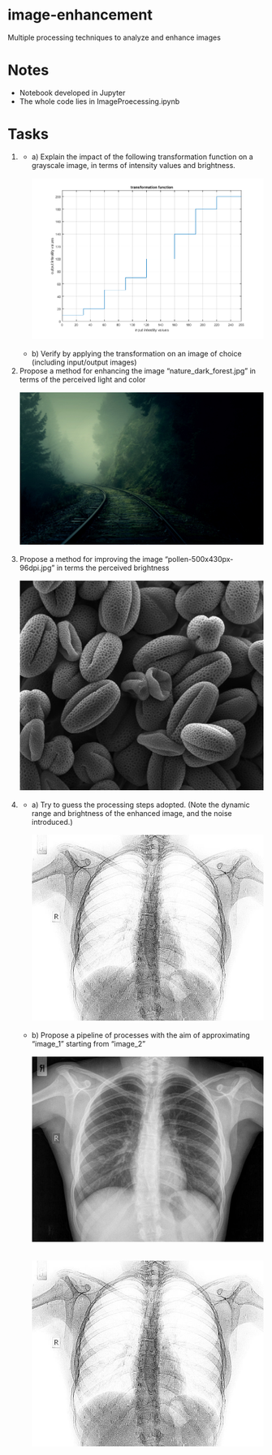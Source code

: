 # image-enhancement
Multiple processing techniques to analyze and enhance images

# Notes

* Notebook developed in Jupyter
* The whole code lies in ImageProecessing.ipynb

# Tasks
1.
    * a) Explain the impact of the following transformation function on a grayscale image, in terms of intensity values and brightness.  
    <br><div><img src="step_fun.png" width="500"></div>  <br>
    * b) Verify by applying the transformation on an image of choice (including input/output images)  
2. Propose a method for enhancing the image “nature_dark_forest.jpg” in terms of the perceived light and color  
<br><div><img src="nature_dark_forest.jpg" width="500"></div>  <br>
3. Propose a method for improving the image “pollen-500x430px-96dpi.jpg” in terms the perceived brightness  
<br><div><img src="pollen-500x430px-96dpi.jpg" width="500"></div>  <br>
4.
    * a) Try to guess the processing steps adopted. (Note the dynamic range and brightness of the enhanced image, and the noise introduced.)  
    <br><div><img src="image_2.jpg" width="500"></div><br>
    * b) Propose a pipeline of processes with the aim of approximating “image_1” starting from “image_2”  
    <br><div><img src="image_1.jpg" width="500"></div><br>
    <br><div><img src="image_2.jpg" width="500"></div><br>
